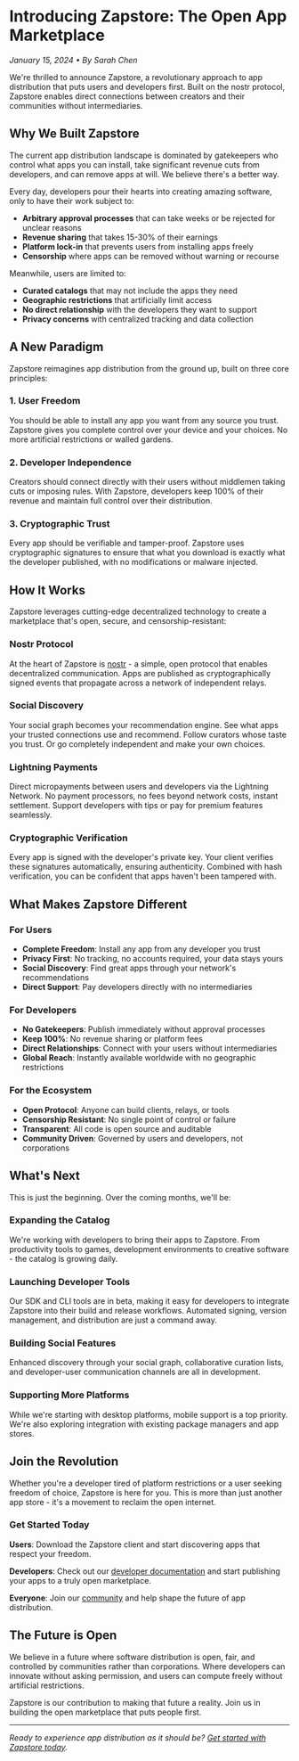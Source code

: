 # Introducing Zapstore: The Open App Marketplace

*January 15, 2024 • By Sarah Chen*

We're thrilled to announce Zapstore, a revolutionary approach to app distribution that puts users and developers first. Built on the nostr protocol, Zapstore enables direct connections between creators and their communities without intermediaries.

## Why We Built Zapstore

The current app distribution landscape is dominated by gatekeepers who control what apps you can install, take significant revenue cuts from developers, and can remove apps at will. We believe there's a better way.

Every day, developers pour their hearts into creating amazing software, only to have their work subject to:

- **Arbitrary approval processes** that can take weeks or be rejected for unclear reasons
- **Revenue sharing** that takes 15-30% of their earnings
- **Platform lock-in** that prevents users from installing apps freely
- **Censorship** where apps can be removed without warning or recourse

Meanwhile, users are limited to:

- **Curated catalogs** that may not include the apps they need
- **Geographic restrictions** that artificially limit access
- **No direct relationship** with the developers they want to support
- **Privacy concerns** with centralized tracking and data collection

## A New Paradigm

Zapstore reimagines app distribution from the ground up, built on three core principles:

### 1. User Freedom

You should be able to install any app you want from any source you trust. Zapstore gives you complete control over your device and your choices. No more artificial restrictions or walled gardens.

### 2. Developer Independence  

Creators should connect directly with their users without middlemen taking cuts or imposing rules. With Zapstore, developers keep 100% of their revenue and maintain full control over their distribution.

### 3. Cryptographic Trust

Every app should be verifiable and tamper-proof. Zapstore uses cryptographic signatures to ensure that what you download is exactly what the developer published, with no modifications or malware injected.

## How It Works

Zapstore leverages cutting-edge decentralized technology to create a marketplace that's open, secure, and censorship-resistant:

### Nostr Protocol

At the heart of Zapstore is [nostr](https://nostr.com/) - a simple, open protocol that enables decentralized communication. Apps are published as cryptographically signed events that propagate across a network of independent relays.

### Social Discovery

Your social graph becomes your recommendation engine. See what apps your trusted connections use and recommend. Follow curators whose taste you trust. Or go completely independent and make your own choices.

### Lightning Payments

Direct micropayments between users and developers via the Lightning Network. No payment processors, no fees beyond network costs, instant settlement. Support developers with tips or pay for premium features seamlessly.

### Cryptographic Verification

Every app is signed with the developer's private key. Your client verifies these signatures automatically, ensuring authenticity. Combined with hash verification, you can be confident that apps haven't been tampered with.

## What Makes Zapstore Different

### For Users

- **Complete Freedom**: Install any app from any developer you trust
- **Privacy First**: No tracking, no accounts required, your data stays yours
- **Social Discovery**: Find great apps through your network's recommendations
- **Direct Support**: Pay developers directly with no intermediaries

### For Developers

- **No Gatekeepers**: Publish immediately without approval processes
- **Keep 100%**: No revenue sharing or platform fees
- **Direct Relationships**: Connect with your users without intermediaries
- **Global Reach**: Instantly available worldwide with no geographic restrictions

### For the Ecosystem

- **Open Protocol**: Anyone can build clients, relays, or tools
- **Censorship Resistant**: No single point of control or failure
- **Transparent**: All code is open source and auditable
- **Community Driven**: Governed by users and developers, not corporations

## What's Next

This is just the beginning. Over the coming months, we'll be:

### Expanding the Catalog

We're working with developers to bring their apps to Zapstore. From productivity tools to games, development environments to creative software - the catalog is growing daily.

### Launching Developer Tools

Our SDK and CLI tools are in beta, making it easy for developers to integrate Zapstore into their build and release workflows. Automated signing, version management, and distribution are just a command away.

### Building Social Features

Enhanced discovery through your social graph, collaborative curation lists, and developer-user communication channels are all in development.

### Supporting More Platforms

While we're starting with desktop platforms, mobile support is a top priority. We're also exploring integration with existing package managers and app stores.

## Join the Revolution

Whether you're a developer tired of platform restrictions or a user seeking freedom of choice, Zapstore is here for you. This is more than just another app store - it's a movement to reclaim the open internet.

### Get Started Today

**Users**: Download the Zapstore client and start discovering apps that respect your freedom.

**Developers**: Check out our [developer documentation](/docs) and start publishing your apps to a truly open marketplace.

**Everyone**: Join our [community](https://discord.gg/zapstore) and help shape the future of app distribution.

## The Future is Open

We believe in a future where software distribution is open, fair, and controlled by communities rather than corporations. Where developers can innovate without asking permission, and users can compute freely without artificial restrictions.

Zapstore is our contribution to making that future a reality. Join us in building the open marketplace that puts people first.

---

*Ready to experience app distribution as it should be? [Get started with Zapstore today](/).* 